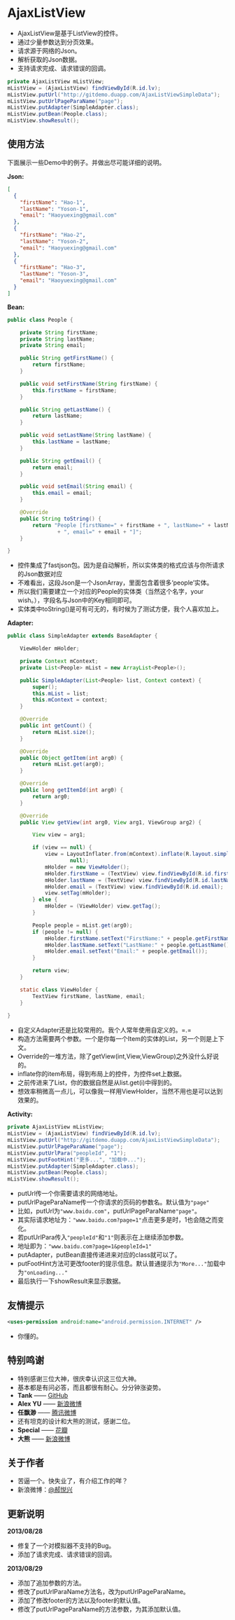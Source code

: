 AjaxListView
============

* AjaxListView是基于ListView的控件。
* 通过少量参数达到分页效果。
* 请求源于网络的Json。
* 解析获取的Json数据。
* 支持请求完成、请求错误的回调。

```java
private AjaxListView mListView;
mListView = (AjaxListView) findViewById(R.id.lv);
mListView.putUrl("http://gitdemo.duapp.com/AjaxListViewSimpleData");
mListView.putUrlPageParaName("page");
mListView.putAdapter(SimpleAdapter.class);
mListView.putBean(People.class);
mListView.showResult();
```
## 使用方法
下面展示一些Demo中的例子。并做出尽可能详细的说明。

**Json:**
```json
[
  {
    "firstName": "Hao-1",
    "lastName": "Yoson-1",
    "email": "Haoyuexing@gmail.com"
  },
  {
    "firstName": "Hao-2",
    "lastName": "Yoson-2",
    "email": "Haoyuexing@gmail.com"
  },
  {
    "firstName": "Hao-3",
    "lastName": "Yoson-3",
    "email": "Haoyuexing@gmail.com"
  }
]
```
**Bean:**
```java
public class People {

	private String firstName;
	private String lastName;
	private String email;

	public String getFirstName() {
		return firstName;
	}

	public void setFirstName(String firstName) {
		this.firstName = firstName;
	}

	public String getLastName() {
		return lastName;
	}

	public void setLastName(String lastName) {
		this.lastName = lastName;
	}

	public String getEmail() {
		return email;
	}

	public void setEmail(String email) {
		this.email = email;
	}

	@Override
	public String toString() {
		return "People [firstName=" + firstName + ", lastName=" + lastName
				+ ", email=" + email + "]";
	}

}
```
* 控件集成了fastjson包。因为是自动解析，所以实体类的格式应该与你所请求的Json数据对应
* 不难看出，这段Json是一个JsonArray，里面包含着很多‘people’实体。
* 所以我们需要建立一个对应的People的实体类（当然这个名字，your wish。），字段名与Json中的Key相同即可。
* 实体类中toString()是可有可无的，有时候为了测试方便，我个人喜欢加上。

**Adapter:**
```java
public class SimpleAdapter extends BaseAdapter {

	ViewHolder mHolder;

	private Context mContext;
	private List<People> mList = new ArrayList<People>();

	public SimpleAdapter(List<People> list, Context context) {
		super();
		this.mList = list;
		this.mContext = context;
	}

	@Override
	public int getCount() {
		return mList.size();
	}

	@Override
	public Object getItem(int arg0) {
		return mList.get(arg0);
	}

	@Override
	public long getItemId(int arg0) {
		return arg0;
	}

	@Override
	public View getView(int arg0, View arg1, ViewGroup arg2) {

		View view = arg1;

		if (view == null) {
			view = LayoutInflater.from(mContext).inflate(R.layout.simple_item,
					null);
			mHolder = new ViewHolder();
			mHolder.firstName = (TextView) view.findViewById(R.id.firstName);
			mHolder.lastName = (TextView) view.findViewById(R.id.lastName);
			mHolder.email = (TextView) view.findViewById(R.id.email);
			view.setTag(mHolder);
		} else {
			mHolder = (ViewHolder) view.getTag();
		}

		People people = mList.get(arg0);
		if (people != null) {
			mHolder.firstName.setText("FirstName:" + people.getFirstName());
			mHolder.lastName.setText("LastName:" + people.getLastName());
			mHolder.email.setText("Email:" + people.getEmail());
		}

		return view;
	}

	static class ViewHolder {
		TextView firstName, lastName, email;
	}
	
}
```
* 自定义Adapter还是比较常用的。我个人常年使用自定义的。=.=
* 构造方法需要两个参数。一个是你每一个Item的实体的List，另一个则是上下文。
* Override的一堆方法，除了getView(int,View,ViewGroup)之外没什么好说的。
* inflate你的item布局，得到布局上的控件，为控件set上数据。
* 之前传进来了List，你的数据自然是从list.get(i)中得到的。
* 想效率稍微高一点儿，可以像我一样用ViewHolder，当然不用也是可以达到效果的。

**Activity:**
```java
private AjaxListView mListView;
mListView = (AjaxListView) findViewById(R.id.lv);
mListView.putUrl("http://gitdemo.duapp.com/AjaxListViewSimpleData");
mListView.putUrlPageParaName("page");
mListView.putUrlPara("peopleId", "1");
mListView.putFootHint("更多...", "加载中...");
mListView.putAdapter(SimpleAdapter.class);
mListView.putBean(People.class);
mListView.showResult();
```
* putUrl传一个你需要请求的网络地址。
* putUrlPageParaName传一个你请求的页码的参数名。默认值为```"page"```
* 比如，putUrl为```"www.baidu.com"```，putUrlPageParaName```"page"```。
* 其实际请求地址为：```"www.baidu.com?page=1"```点击更多是时，1也会随之而变化。
* 若putUrlPara传入```"peopleId"```和```"1"```则表示在上继续添加参数。
* 地址即为：```"www.baidu.com?page=1&peopleId=1"```
* putAdapter，putBean直接传递进来对应的class就可以了。
* putFootHint方法可更改footer的提示信息。默认普通提示为```"More..."```加载中为```"onLoading..."```
* 最后执行一下showResult来显示数据。

## 友情提示
```xml
<uses-permission android:name="android.permission.INTERNET" />
```
* 你懂的。

## 特别鸣谢
* 特别感谢三位大神，很庆幸认识这三位大神。
* 基本都是有问必答，而且都很有耐心。分分钟涨姿势。
* **Tank** —— [GitHub](https://github.com/TangKe)
* **Alex YU** —— [新浪微博](http://weibo.com/alexyuyxj)
* **任飘渺** —— [腾讯微博](http://t.qq.com/ymiou2008)
* 还有坦克的设计和大熊的测试，感谢二位。
* **Special** —— [花瓣](http://huaban.com/linbei003)
* **大熊** —— [新浪微博](http://weibo.com/u/2295430670)

## 关于作者
* 苦逼一个。快失业了，有介绍工作的咩？
* 新浪微博：[@郝悦兴](http://weibo.com/haoyuexing)

## 更新说明
**2013/08/28**
* 修复了一个对模拟器不支持的Bug。
* 添加了请求完成、请求错误的回调。

**2013/08/29**
* 添加了追加参数的方法。
* 修改了putUrlParaName方法名，改为putUrlPageParaName。
* 添加了修改footer的方法以及footer的默认值。
* 修改了putUrlPageParaName的方法参数，为其添加默认值。


  
